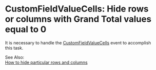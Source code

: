 # CustomFieldValueCells: Hide rows or columns with Grand Total values equal to 0


<p>It is necessary to handle the <a href="http://documentation.devexpress.com/#AspNet/DevExpressWebASPxPivotGridASPxPivotGrid_CustomFieldValueCellstopic"><u>CustomFieldValueCells</u></a> event to accomplish this task. </p><p>See Also: <br />
<a href="https://www.devexpress.com/Support/Center/p/E2767">How to hide particular rows and columns</a></p><p><br />
</p>

<br/>


